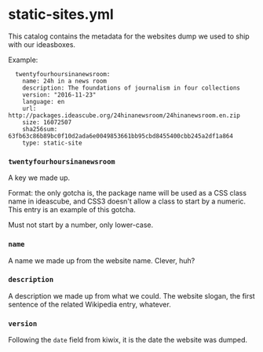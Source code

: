 # static-sites.yml

This catalog contains the metadata for the websites dump we used to ship with
our ideasboxes.


Example:

      twentyfourhoursinanewsroom:
        name: 24h in a news room
        description: The foundations of journalism in four collections
        version: "2016-11-23"
        language: en
        url: http://packages.ideascube.org/24hinanewsroom/24hinanewsroom.en.zip
        size: 16072507
        sha256sum: 63fb63c86b89bc0f10d2ada6e0049853661bb95cbd8455400cbb245a2df1a864
        type: static-site

### `twentyfourhoursinanewsroom`

A key we made up.

Format: the only gotcha is, the package name will be used as a CSS class name in
ideascube, and CSS3 doesn't allow a class to start by a numeric. This entry is
an example of this gotcha.

Must not start by a number, only lower-case.

### `name`

A name we made up from the website name. Clever, huh?

### `description`

A description we made up from what we could. The website slogan, the first
sentence of the related Wikipedia entry, whatever.

### `version`

Following the `date` field from kiwix, it is the date the website was dumped.
